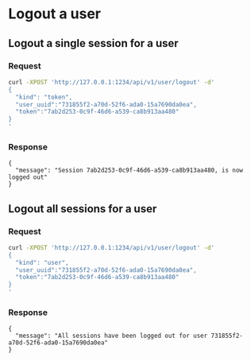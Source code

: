 # Logout a user

## Logout a single session for a user
### Request
```sh
curl -XPOST 'http://127.0.0.1:1234/api/v1/user/logout' -d'
{
  "kind": "token",
  "user_uuid":"731855f2-a70d-52f6-ada0-15a7690da0ea",
  "token":"7ab2d253-0c9f-46d6-a539-ca8b913aa480"
}
'
```

### Response
```
{
  "message": "Session 7ab2d253-0c9f-46d6-a539-ca8b913aa480, is now logged out"
}
```

## Logout all sessions for a user
### Request
```sh
curl -XPOST 'http://127.0.0.1:1234/api/v1/user/logout' -d'
{
  "kind": "user",
  "user_uuid":"731855f2-a70d-52f6-ada0-15a7690da0ea",
  "token":"7ab2d253-0c9f-46d6-a539-ca8b913aa480"
}
'
```

### Response
```
{
  "message": "All sessions have been logged out for user 731855f2-a70d-52f6-ada0-15a7690da0ea"
}
```
